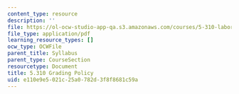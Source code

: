 ```yaml
---
content_type: resource
description: ''
file: https://ol-ocw-studio-app-qa.s3.amazonaws.com/courses/5-310-laboratory-chemistry-fall-2019/e110e9e5021c25a0782d3f8f8681c59a_MIT5_310F19_grading.pdf
file_type: application/pdf
learning_resource_types: []
ocw_type: OCWFile
parent_title: Syllabus
parent_type: CourseSection
resourcetype: Document
title: 5.310 Grading Policy
uid: e110e9e5-021c-25a0-782d-3f8f8681c59a
---
```

